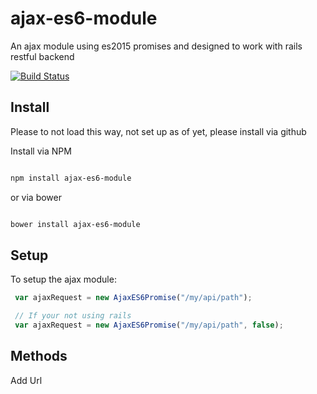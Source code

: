 # ajax-es6-module

An ajax module using es2015 promises and designed to work with rails restful backend

[![Build Status](https://semaphoreci.com/api/v1/projects/4318e3e8-ebd7-4a85-b5ba-e9069d560223/474906/badge.svg)](https://semaphoreci.com/djforth/ajax-es6-module)

## Install

Please to not load this way, not set up as of yet, please install via github

Install via NPM

``` bash

npm install ajax-es6-module

```

or via bower

``` bash

bower install ajax-es6-module

```

## Setup

To setup the ajax module:

``` javascript
 var ajaxRequest = new AjaxES6Promise("/my/api/path");

 // If your not using rails
 var ajaxRequest = new AjaxES6Promise("/my/api/path", false);

```

## Methods

Add Url

